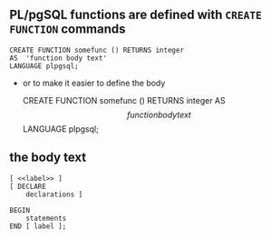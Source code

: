 ## PL/pgSQL functions are defined with `CREATE FUNCTION` commands

    CREATE FUNCTION somefunc () RETURNS integer
    AS  'function body text'
    LANGUAGE plpgsql;

- or to make it easier to define the body
    
    CREATE FUNCTION somefunc () RETURNS integer
    AS  $$
    function body text
    $$ 
    LANGUAGE plpgsql;


## the body text

    [ <<label>> ]
    [ DECLARE
        declarations ]

    BEGIN
        statements
    END [ label ];


